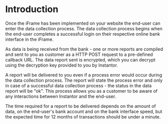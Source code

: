 # Introduction

Once the iFrame has been implemented on your website the end-user can enter the data collection process. The data collection process begins when the end-user completes a successful login on their respective online bank interface in the iFrame.

As data is being received from the bank - one or more reports are compiled and sent to you as customer as a HTTP POST request to a pre-defined callback URL. The data report sent is encrypted, which you can decrypt using the decryption key provided to you by Instantor.

A report will be delivered to you even if a process error would occur during the data collection process. The report will state the process error and only in case of a successful data collection process - the status in the data report will be "ok". This process allows you as a customer to be aware of any interactions between Instantor and the end-user.

The time required for a report to be delivered depends on the amount of data, on the end-user's bank account and on the bank interface speed, but the expected time for 12 months of transactions should be under a minute.

